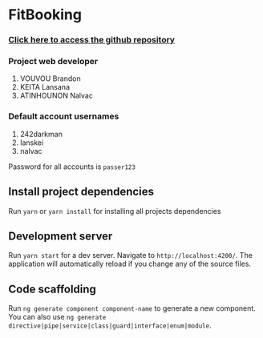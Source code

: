 # FitBooking

### [Click here to access the github repository](https://github.com/242darkman/sport-resa.git)

### Project web developer

1. VOUVOU Brandon
2. KEITA Lansana
3. ATINHOUNON Nalvac

### Default account usernames

1. 242darkman
2. lanskei
3. nalvac

Password for all accounts is `passer123`

## Install project dependencies

Run `yarn` or `yarn install` for installing all projects dependencies

## Development server

Run `yarn start` for a dev server. Navigate to `http://localhost:4200/`. The application will automatically reload if you change any of the source files.

## Code scaffolding

Run `ng generate component component-name` to generate a new component. You can also use `ng generate directive|pipe|service|class|guard|interface|enum|module`.

